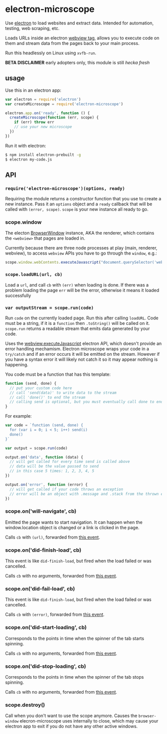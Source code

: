 # electron-microscope

Use [electron](http://electron.atom.io/) to load websites and extract data. Intended for automation, testing, web scraping, etc.

Loads URLs inside an electron [webview tag](https://github.com/atom/electron/blob/master/docs/api/web-view-tag.md), allows you to execute code on them and stream data from the pages back to your main process.

Run this headlessly on Linux using `xvfb-run`.

**BETA DISCLAIMER** early adopters only, this module is still *hecka fresh*

## usage

Use this in an electron app:

```js
var electron = require('electron')
var createMicroscope = require('electron-microscope')

electron.app.on('ready', function () {
  createMicroscope(function (err, scope) {
    if (err) throw err
    // use your new microscope
  })
}) 
```

Run it with electron:

```sh
$ npm install electron-prebuilt -g
$ electron my-code.js
```

## API

### `require('electron-microscope')(options, ready)`

Requiring the module returns a constructor function that you use to create a new instance. Pass it an `options` object and a `ready` callback that will be called with `(error, scope)`. `scope` is your new instance all ready to go.

### scope.window

The electon [BrowserWindow](https://github.com/atom/electron/blob/master/docs/api/browser-window.md) instance, AKA the renderer, which contains the `<webview>` that pages are loaded in.

Currently because there are three node processes at play (main, renderer, webview), to access `webview` APIs you have to go through the `window`, e.g.:

```js
scope.window.webContents.executeJavascript("document.querySelector('webview').goBack()")
```

### `scope.loadURL(url, cb)`

Load a `url`, and call `cb` with `(err)` when loading is done. If there was a problem loading the page `err` will be the error, otherwise it means it loaded successfully

### `var outputStream = scope.run(code)`

Run `code` on the currently loaded page. Run this after calling `loadURL`. Code must be a string, if it is a `function` then `.toString()` will be called on it. `scope.run` returns a readable stream that emits data generated by your code.

Uses the  [webview.executeJavascript](https://github.com/atom/electron/blob/master/docs/api/web-view-tag.md#webviewexecutejavascriptcode-usergesture) electron API, which doesn't provide an error handling mechamism. Electron microscope wraps your code in a `try/catch` and if an error occurs it will be emitted on the stream. However if you have a syntax error it will likely not catch it so it may appear nothing is happening.

You code must be a function that has this template:

```js
function (send, done) {
  // put your custom code here
  // call 'send(data)' to write data to the stream
  // call 'done()' to end the stream
  // calling send is optional, but you must eventually call done to end the stream
}
```

For example:

```js
var code = `function (send, done) {
  for (var i = 0; i < 5; i++) send(i)
  done()
}`

var output = scope.run(code)

output.on('data', function (data) {
  // will get called for every time send is called above
  // data will be the value passed to send
  // in this case 5 times: 1, 2, 3, 4, 5
})  

output.on('error', function (error) {
  // will get called if your code throws an exception
  // error will be an object with .message and .stack from the thrown error object
})
```

### scope.on('will-navigate', cb)

Emitted the page wants to start navigation. It can happen when the window.location object is changed or a link is clicked in the page.

Calls `cb` with `(url)`, forwarded from [this event](https://github.com/atom/electron/blob/master/docs/api/web-view-tag.md#event-will-navigate).

### scope.on('did-finish-load', cb)

This event is like `did-finish-load`, but fired when the load failed or was cancelled.

Calls `cb` with no arguments, forwarded from [this event](https://github.com/atom/electron/blob/master/docs/api/web-view-tag.md#event-did-finish-load).

### scope.on('did-fail-load', cb)

This event is like `did-finish-load`, but fired when the load failed or was cancelled.

Calls `cb` with `(error)`, forwarded from [this event](https://github.com/atom/electron/blob/master/docs/api/web-view-tag.md#event-did-fail-load).

### scope.on('did-start-loading', cb)

Corresponds to the points in time when the spinner of the tab starts spinning.

Calls `cb` with no arguments, forwarded from [this event](https://github.com/atom/electron/blob/master/docs/api/web-view-tag.md#event-did-start-loading).

### scope.on('did-stop-loading', cb)

Corresponds to the points in time when the spinner of the tab stops spinning.

Calls `cb` with no arguments, forwarded from [this event](https://github.com/atom/electron/blob/master/docs/api/web-view-tag.md#event-did-stop-loading).

### scope.destroy()

Call when you don't want to use the scope anymore. Causes the `browser-window` elecron-microscope uses internally to close, which may cause your electron app to exit if you do not have any other active windows.
